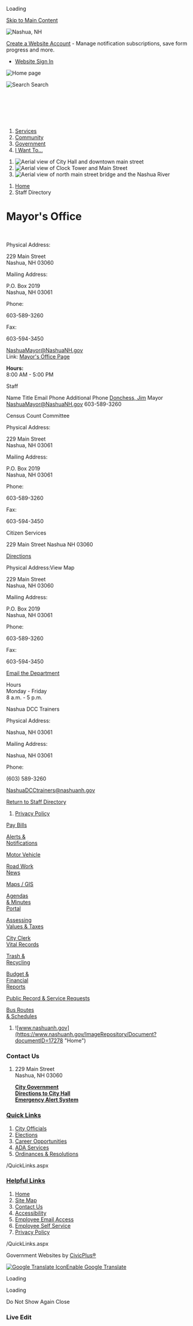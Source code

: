 Loading

[Skip to Main Content](https://www.nashuanh.gov/directory.aspx?did=4%2F)

![Nashua, NH](https://www.nashuanh.gov/ImageRepository/Document?documentID=17274)

[Create a Website Account](https://www.nashuanh.gov/MyAccount/ProfileCreate) - Manage notification subscriptions, save form progress and more.   

- [Website Sign In](https://www.nashuanh.gov/MyAccount)

![Home page](https://www.nashuanh.gov/ImageRepository/Document?documentID=17257)

![Search](https://www.nashuanh.gov/ImageRepository/Document?documentID=17268) Search

 

 

 

1. [Services](https://www.nashuanh.gov/101/Services)
2. [Community](https://www.nashuanh.gov/31/Community)
3. [Government](https://www.nashuanh.gov/27/Government)
4. [I Want To...](https://www.nashuanh.gov/9/I-Want-To)

<!--THE END-->

1. ![Aerial view of City Hall and downtown main street](https://www.nashuanh.gov/ImageRepository/Document?documentID=17833 "Aerial view of City Hall and downtown main street")
2. ![Aerial view of Clock Tower and Main Street](https://www.nashuanh.gov/ImageRepository/Document?documentID=17832 "Aerial view of Clock Tower and Main Street")
3. ![Aerial view of north main street bridge and the Nashua River](https://www.nashuanh.gov/ImageRepository/Document?documentID=17834 "Aerial view of north main street bridge and the Nashua River")

<!--THE END-->

1. [Home](https://www.nashuanh.gov)
2. Staff Directory

# Mayor's Office

 

Physical Address:

229 Main Street  
Nashua, NH 03060

Mailing Address:

P.O. Box 2019  
Nashua, NH 03061

Phone:

603-589-3260

Fax:

603-594-3450

[NashuaMayor@NashuaNH.gov](mailto:NashuaMayor@NashuaNH.gov)  
Link: [Mayor's Office Page](https://www.nashuanh.gov/148/Mayors-Office)

**Hours:**  
8:00 AM - 5:00 PM

Staff

Name Title Email Phone Additional Phone [Donchess, Jim](https://www.nashuanh.gov/directory.aspx?EID=225) Mayor [NashuaMayor@NashuaNH.gov](mailto:NashuaMayor@NashuaNH.gov) 603-589-3260  

Census Count Committee 

Physical Address:

229 Main Street  
Nashua, NH 03061

Mailing Address:

P.O. Box 2019  
Nashua, NH 03061

Phone:

603-589-3260

Fax:

603-594-3450

Citizen Services 

229 Main Street Nashua NH 03060

[Directions](https://www.google.com/maps/place/229+Main+Street+Nashua+NH+03060)

Physical Address:View Map

229 Main Street  
Nashua, NH 03060

Mailing Address:

P.O. Box 2019  
Nashua, NH 03061

Phone:

603-589-3260

Fax:

603-594-3450

[Email the Department](mailto:NashuaMayor@NashuaNH.gov)

Hours  
Monday - Friday  
8 a.m. - 5 p.m.

Nashua DCC Trainers 

Physical Address:

Nashua, NH 03061

Mailing Address:

Nashua, NH 03061

Phone:

(603) 589-3260

[NashuaDCCtrainers@nashuanh.gov](mailto:NashuaDCCtrainers@nashuanh.gov)

[Return to Staff Directory](https://www.nashuanh.gov/Directory.aspx)

1. [Privacy Policy](https://www.nashuanh.gov/124/Privacy-Policy)

[Pay Bills](https://www.nashuanh.gov/131/Online-Payments)

[Alerts &amp;  
Notifications](https://www.nashuanh.gov/alertcenter.aspx)

[Motor Vehicle](https://www.nashuanh.gov/404/Motor-Vehicle-Registration)

[Road Work  
News](https://www.nashuanh.gov/civicalerts.aspx?CID=10)

[Maps / GIS](https://www.nashuanh.gov/698/Maps)

[Agendas  
&amp; Minutes  
Portal](https://nashuanh.portal.civicclerk.com)

[Assessing  
Values &amp; Taxes](https://www.nashuanh.gov/150/Assessing-Department)

[City Clerk  
Vital Records](https://www.nashuanh.gov/241/Vital-Records)

[Trash &amp;  
Recycling](https://www.nashuanh.gov/436/Trash-Recycling-Schedule)

[Budget &amp;  
Financial  
Reports](https://www.nashuanh.gov/460/City-Financial-Reports)

[Public Record &amp; Service Requests](https://www.nashuanh.gov/1660/Record-and-Service-Requests)

[Bus Routes  
&amp; Schedules](https://www.nashuanh.gov/456/Routes-Schedules)

1. ![www.nashuanh.gov](https://www.nashuanh.gov/ImageRepository/Document?documentID=17278 "Home")

### Contact Us

1. 229 Main Street  
   Nashua, NH 03060
   
   [**City Government**](https://www.nashuanh.gov/27/Government)  
   **[Directions to City Hall](https://www.google.com/maps/place/Nashua,+NH/@42.7528691,-71.5317298,13z/data=!3m1!4b1!4m5!3m4!1s0x89e3b0e42dfabf85:0xb6660811428bea55!8m2!3d42.7653662!4d-71.467566)**  
   **[Emergency Alert System](https://nashuanh.genasys.com/portal/en "Sign-up to our Emergency Alerts System")**

### [Quick Links](https://www.nashuanh.gov/QuickLinks.aspx?CID=100)

1. [City Officials](https://www.nashuanh.gov/804/City-Officials)
2. [Elections](https://www.nashuanh.gov/195/Elections)
3. [Career Opportunities](https://www.nashuanh.gov/1561/Career-Opportunities)
4. [ADA Services](https://www.nashuanh.gov/1511/ADA)
5. [Ordinances &amp; Resolutions](https://www.nashuanh.gov/quicklinks.aspx?CID=30)

/QuickLinks.aspx

### [Helpful Links](https://www.nashuanh.gov/QuickLinks.aspx?CID=101)

1. [Home](https://www.nashuanh.gov)
2. [Site Map](https://www.nashuanh.gov/sitemap)
3. [Contact Us](https://www.nashuanh.gov/directory.aspx)
4. [Accessibility](https://www.nashuanh.gov/accessibility)
5. [Employee Email Access](https://mail.nashuanh.gov/owa)
6. [Employee Self Service](https://employee.nashuanh.gov/lawson/portal)
7. [Privacy Policy](https://www.nashuanh.gov/privacy)

/QuickLinks.aspx

Government Websites by [CivicPlus®](https://connect.civicplus.com/referral)

[![Google Translate Icon](https://www.nashuanh.gov/Assets/Images/GoogleTranslate.gif)Enable Google Translate](https://www.nashuanh.gov/directory.aspx?did=4%2F "Enable Google Translate")

Loading

Loading

Do Not Show Again Close

### Live Edit